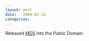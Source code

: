 ```yaml
---
layout: post
date:   2004-03-18
categories:
---
```

Released <a href="asm/md5">MD5</a> into the Public Domain.
